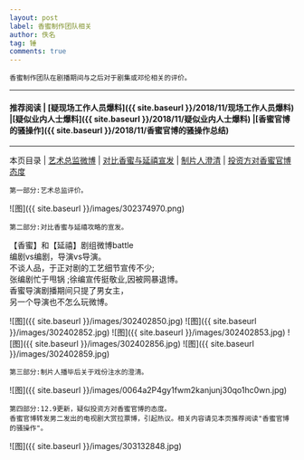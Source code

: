 ```yaml
---
layout: post
label: 香蜜制作团队相关
author: 佚名
tag: 锤
comments: true
---
```


    香蜜制作团队在剧播期间与之后对于剧集或邓伦相关的评价。

---

#### 推荐阅读 \| [疑现场工作人员爆料]({{ site.baseurl }}/2018/11/现场工作人员爆料) \|[疑似业内人士爆料]({{ site.baseurl }}/2018/11/疑似业内人士爆料) \|[香蜜官博的骚操作]({{ site.baseurl }}/2018/11/香蜜官博的骚操作总结)

---

本页目录 \| [艺术总监微博](#dxjja) \| [对比香蜜与延禧宣发](#dxjjb) \| [制片人澄清](#dxjjc) \| [投资方对香蜜官博态度](#dxjjd) 


<a class="anchor" name="dxjja"></a>

    第一部分:艺术总监评价。

![图]({{ site.baseurl }}/images/302374970.png)

<a class="anchor" name="dxjjb"></a>

    第二部分:对比香蜜与延禧攻略的宣发。

【香蜜】和【延禧】剧组微博battle
<br>编剧vs编剧，导演vs导演。
<br>不谈人品，于正对剧的工艺细节宣传不少;
<br>张编剧忙于甩锅 ;徐编宣传挺敬业,因被网暴退博。
<br>香蜜导演剧播期间只提了男女主，
<br>另一个导演也不怎么玩微博。

![图]({{ site.baseurl }}/images/302402850.jpg)
![图]({{ site.baseurl }}/images/302402852.jpg)
![图]({{ site.baseurl }}/images/302402853.jpg)
![图]({{ site.baseurl }}/images/302402856.jpg)
![图]({{ site.baseurl }}/images/302402859.jpg)

<a class="anchor" name="dxjjc"></a>

    第三部分:制片人播毕后关于戏份注水的澄清。

![图]({{ site.baseurl }}/images/0064a2P4gy1fwm2kanjunj30qo1hc0wn.jpg)

<a class="anchor" name="dxjjd"></a>

    第四部分:12.9更新，疑似投资方对香蜜官博的态度。
    香蜜官博转发男二发出的电视剧大赏拉票博，引起热议。相关内容请见本页推荐阅读"香蜜官博的骚操作"。
    
![图]({{ site.baseurl }}/images/303132848.jpg)

